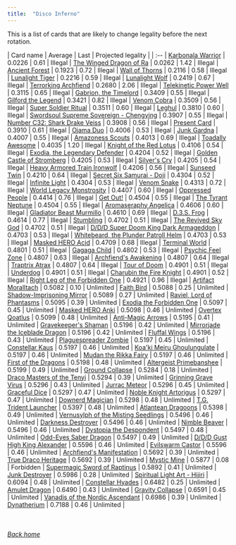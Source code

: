 ```yaml
---
title:  "Disco Inferno"
---
```


This is a list of cards that are likely to change legality before the next rotation.

| Card name | Average | Last | Projected legality |
| :-- |
[Karbonala Warrior](https://db.ygoprodeck.com/card/?search=Karbonala%20Warrior) | 0.0226 | 0.61 | Illegal |
[The Winged Dragon of Ra](https://db.ygoprodeck.com/card/?search=The%20Winged%20Dragon%20of%20Ra) | 0.0262 | 1.42 | Illegal |
[Ancient Forest](https://db.ygoprodeck.com/card/?search=Ancient%20Forest) | 0.1923 | 0.72 | Illegal |
[Wall of Thorns](https://db.ygoprodeck.com/card/?search=Wall%20of%20Thorns) | 0.2116 | 0.58 | Illegal |
[Lunalight Tiger](https://db.ygoprodeck.com/card/?search=Lunalight%20Tiger) | 0.2216 | 0.59 | Illegal |
[Lunalight Wolf](https://db.ygoprodeck.com/card/?search=Lunalight%20Wolf) | 0.2419 | 0.67 | Illegal |
[Terrorking Archfiend](https://db.ygoprodeck.com/card/?search=Terrorking%20Archfiend) | 0.2680 | 2.06 | Illegal |
[Telekinetic Power Well](https://db.ygoprodeck.com/card/?search=Telekinetic%20Power%20Well) | 0.3115 | 0.65 | Illegal |
[Gabrion, the Timelord](https://db.ygoprodeck.com/card/?search=Gabrion,%20the%20Timelord) | 0.3409 | 0.55 | Illegal |
[Gilford the Legend](https://db.ygoprodeck.com/card/?search=Gilford%20the%20Legend) | 0.3421 | 0.82 | Illegal |
[Venom Cobra](https://db.ygoprodeck.com/card/?search=Venom%20Cobra) | 0.3509 | 0.56 | Illegal |
[Super Soldier Ritual](https://db.ygoprodeck.com/card/?search=Super%20Soldier%20Ritual) | 0.3511 | 0.60 | Illegal |
[Leghul](https://db.ygoprodeck.com/card/?search=Leghul) | 0.3810 | 0.60 | Illegal |
[Swordsoul Supreme Sovereign - Chengying](https://db.ygoprodeck.com/card/?search=Swordsoul%20Supreme%20Sovereign%20-%20Chengying) | 0.3907 | 0.55 | Illegal |
[Number C32: Shark Drake Veiss](https://db.ygoprodeck.com/card/?search=Number%20C32:%20Shark%20Drake%20Veiss) | 0.3908 | 0.56 | Illegal |
[Present Card](https://db.ygoprodeck.com/card/?search=Present%20Card) | 0.3910 | 0.61 | Illegal |
[Ojama Duo](https://db.ygoprodeck.com/card/?search=Ojama%20Duo) | 0.4006 | 0.53 | Illegal |
[Junk Gardna](https://db.ygoprodeck.com/card/?search=Junk%20Gardna) | 0.4007 | 0.55 | Illegal |
[Amazoness Scouts](https://db.ygoprodeck.com/card/?search=Amazoness%20Scouts) | 0.4013 | 0.69 | Illegal |
[Toadally Awesome](https://db.ygoprodeck.com/card/?search=Toadally%20Awesome) | 0.4035 | 1.20 | Illegal |
[Knight of the Red Lotus](https://db.ygoprodeck.com/card/?search=Knight%20of%20the%20Red%20Lotus) | 0.4106 | 0.54 | Illegal |
[Exodia, the Legendary Defender](https://db.ygoprodeck.com/card/?search=Exodia,%20the%20Legendary%20Defender) | 0.4204 | 0.52 | Illegal |
[Golden Castle of Stromberg](https://db.ygoprodeck.com/card/?search=Golden%20Castle%20of%20Stromberg) | 0.4205 | 0.53 | Illegal |
[Silver's Cry](https://db.ygoprodeck.com/card/?search=Silver's%20Cry) | 0.4205 | 0.54 | Illegal |
[Heavy Armored Train Ironwolf](https://db.ygoprodeck.com/card/?search=Heavy%20Armored%20Train%20Ironwolf) | 0.4206 | 0.56 | Illegal |
[Sunseed Twin](https://db.ygoprodeck.com/card/?search=Sunseed%20Twin) | 0.4210 | 0.64 | Illegal |
[Secret Six Samurai - Doji](https://db.ygoprodeck.com/card/?search=Secret%20Six%20Samurai%20-%20Doji) | 0.4304 | 0.52 | Illegal |
[Infinite Light](https://db.ygoprodeck.com/card/?search=Infinite%20Light) | 0.4304 | 0.53 | Illegal |
[Venom Snake](https://db.ygoprodeck.com/card/?search=Venom%20Snake) | 0.4313 | 0.72 | Illegal |
[World Legacy Monstrosity](https://db.ygoprodeck.com/card/?search=World%20Legacy%20Monstrosity) | 0.4407 | 0.60 | Illegal |
[Oppressed People](https://db.ygoprodeck.com/card/?search=Oppressed%20People) | 0.4414 | 0.76 | Illegal |
[Get Out!](https://db.ygoprodeck.com/card/?search=Get%20Out!) | 0.4504 | 0.55 | Illegal |
[The Tyrant Neptune](https://db.ygoprodeck.com/card/?search=The%20Tyrant%20Neptune) | 0.4504 | 0.55 | Illegal |
[Aromaseraphy Angelica](https://db.ygoprodeck.com/card/?search=Aromaseraphy%20Angelica) | 0.4606 | 0.60 | Illegal |
[Gladiator Beast Murmillo](https://db.ygoprodeck.com/card/?search=Gladiator%20Beast%20Murmillo) | 0.4610 | 0.69 | Illegal |
[D.3.S. Frog](https://db.ygoprodeck.com/card/?search=D.3.S.%20Frog) | 0.4614 | 0.77 | Illegal |
[Stumbling](https://db.ygoprodeck.com/card/?search=Stumbling) | 0.4702 | 0.51 | Illegal |
[The Revived Sky God](https://db.ygoprodeck.com/card/?search=The%20Revived%20Sky%20God) | 0.4702 | 0.51 | Illegal |
[D/D/D Super Doom King Dark Armageddon](https://db.ygoprodeck.com/card/?search=D/D/D%20Super%20Doom%20King%20Dark%20Armageddon) | 0.4703 | 0.53 | Illegal |
[Whitebeard, the Plunder Patroll Helm](https://db.ygoprodeck.com/card/?search=Whitebeard,%20the%20Plunder%20Patroll%20Helm) | 0.4703 | 0.53 | Illegal |
[Masked HERO Acid](https://db.ygoprodeck.com/card/?search=Masked%20HERO%20Acid) | 0.4709 | 0.68 | Illegal |
[Terminal World](https://db.ygoprodeck.com/card/?search=Terminal%20World) | 0.4801 | 0.51 | Illegal |
[Gagaga Child](https://db.ygoprodeck.com/card/?search=Gagaga%20Child) | 0.4802 | 0.53 | Illegal |
[Psychic Feel Zone](https://db.ygoprodeck.com/card/?search=Psychic%20Feel%20Zone) | 0.4807 | 0.63 | Illegal |
[Archfiend's Awakening](https://db.ygoprodeck.com/card/?search=Archfiend's%20Awakening) | 0.4807 | 0.64 | Illegal |
[Traptrix Atrax](https://db.ygoprodeck.com/card/?search=Traptrix%20Atrax) | 0.4807 | 0.64 | Illegal |
[Tour of Doom](https://db.ygoprodeck.com/card/?search=Tour%20of%20Doom) | 0.4901 | 0.51 | Illegal |
[Underdog](https://db.ygoprodeck.com/card/?search=Underdog) | 0.4901 | 0.51 | Illegal |
[Charubin the Fire Knight](https://db.ygoprodeck.com/card/?search=Charubin%20the%20Fire%20Knight) | 0.4901 | 0.52 | Illegal |
[Right Leg of the Forbidden One](https://db.ygoprodeck.com/card/?search=Right%20Leg%20of%20the%20Forbidden%20One) | 0.4921 | 0.96 | Illegal |
[Artifact Moralltach](https://db.ygoprodeck.com/card/?search=Artifact%20Moralltach) | 0.5082 | 0.10 | Unlimited |
[Faith Bird](https://db.ygoprodeck.com/card/?search=Faith%20Bird) | 0.5088 | 0.25 | Unlimited |
[Shadow-Imprisoning Mirror](https://db.ygoprodeck.com/card/?search=Shadow-Imprisoning%20Mirror) | 0.5089 | 0.27 | Unlimited |
[Raviel, Lord of Phantasms](https://db.ygoprodeck.com/card/?search=Raviel,%20Lord%20of%20Phantasms) | 0.5095 | 0.39 | Unlimited |
[Exodia the Forbidden One](https://db.ygoprodeck.com/card/?search=Exodia%20the%20Forbidden%20One) | 0.5097 | 0.45 | Unlimited |
[Masked HERO Anki](https://db.ygoprodeck.com/card/?search=Masked%20HERO%20Anki) | 0.5098 | 0.46 | Unlimited |
[Overtex Qoatlus](https://db.ygoprodeck.com/card/?search=Overtex%20Qoatlus) | 0.5099 | 0.48 | Unlimited |
[Anti-Magic Arrows](https://db.ygoprodeck.com/card/?search=Anti-Magic%20Arrows) | 0.5195 | 0.41 | Unlimited |
[Gravekeeper's Shaman](https://db.ygoprodeck.com/card/?search=Gravekeeper's%20Shaman) | 0.5196 | 0.42 | Unlimited |
[Mirrorjade the Iceblade Dragon](https://db.ygoprodeck.com/card/?search=Mirrorjade%20the%20Iceblade%20Dragon) | 0.5196 | 0.42 | Unlimited |
[Fluffal Wings](https://db.ygoprodeck.com/card/?search=Fluffal%20Wings) | 0.5196 | 0.43 | Unlimited |
[Plaguespreader Zombie](https://db.ygoprodeck.com/card/?search=Plaguespreader%20Zombie) | 0.5197 | 0.45 | Unlimited |
[Constellar Kaus](https://db.ygoprodeck.com/card/?search=Constellar%20Kaus) | 0.5197 | 0.46 | Unlimited |
[Koa'ki Meiru Ghoulungulate](https://db.ygoprodeck.com/card/?search=Koa'ki%20Meiru%20Ghoulungulate) | 0.5197 | 0.46 | Unlimited |
[Mudan the Rikka Fairy](https://db.ygoprodeck.com/card/?search=Mudan%20the%20Rikka%20Fairy) | 0.5197 | 0.46 | Unlimited |
[First of the Dragons](https://db.ygoprodeck.com/card/?search=First%20of%20the%20Dragons) | 0.5198 | 0.48 | Unlimited |
[Altergeist Primebanshee](https://db.ygoprodeck.com/card/?search=Altergeist%20Primebanshee) | 0.5199 | 0.49 | Unlimited |
[Ground Collapse](https://db.ygoprodeck.com/card/?search=Ground%20Collapse) | 0.5284 | 0.18 | Unlimited |
[Draco Masters of the Tenyi](https://db.ygoprodeck.com/card/?search=Draco%20Masters%20of%20the%20Tenyi) | 0.5294 | 0.39 | Unlimited |
[Grinning Grave Virus](https://db.ygoprodeck.com/card/?search=Grinning%20Grave%20Virus) | 0.5296 | 0.43 | Unlimited |
[Jurrac Meteor](https://db.ygoprodeck.com/card/?search=Jurrac%20Meteor) | 0.5296 | 0.45 | Unlimited |
[Graceful Dice](https://db.ygoprodeck.com/card/?search=Graceful%20Dice) | 0.5297 | 0.47 | Unlimited |
[Noble Knight Artorigus](https://db.ygoprodeck.com/card/?search=Noble%20Knight%20Artorigus) | 0.5297 | 0.47 | Unlimited |
[Downerd Magician](https://db.ygoprodeck.com/card/?search=Downerd%20Magician) | 0.5298 | 0.48 | Unlimited |
[T.G. Trident Launcher](https://db.ygoprodeck.com/card/?search=T.G.%20Trident%20Launcher) | 0.5397 | 0.48 | Unlimited |
[Atlantean Dragoons](https://db.ygoprodeck.com/card/?search=Atlantean%20Dragoons) | 0.5398 | 0.49 | Unlimited |
[Vernusylph of the Misting Seedlings](https://db.ygoprodeck.com/card/?search=Vernusylph%20of%20the%20Misting%20Seedlings) | 0.5496 | 0.46 | Unlimited |
[Darkness Destroyer](https://db.ygoprodeck.com/card/?search=Darkness%20Destroyer) | 0.5496 | 0.46 | Unlimited |
[Nimble Beaver](https://db.ygoprodeck.com/card/?search=Nimble%20Beaver) | 0.5496 | 0.46 | Unlimited |
[Dystopia the Despondent](https://db.ygoprodeck.com/card/?search=Dystopia%20the%20Despondent) | 0.5497 | 0.48 | Unlimited |
[Odd-Eyes Saber Dragon](https://db.ygoprodeck.com/card/?search=Odd-Eyes%20Saber%20Dragon) | 0.5497 | 0.49 | Unlimited |
[D/D/D Gust High King Alexander](https://db.ygoprodeck.com/card/?search=D/D/D%20Gust%20High%20King%20Alexander) | 0.5596 | 0.46 | Unlimited |
[Evilswarm Castor](https://db.ygoprodeck.com/card/?search=Evilswarm%20Castor) | 0.5596 | 0.46 | Unlimited |
[Archfiend's Manifestation](https://db.ygoprodeck.com/card/?search=Archfiend's%20Manifestation) | 0.5692 | 0.39 | Unlimited |
[True Draco Heritage](https://db.ygoprodeck.com/card/?search=True%20Draco%20Heritage) | 0.5692 | 0.39 | Unlimited |
[Mystic Mine](https://db.ygoprodeck.com/card/?search=Mystic%20Mine) | 0.5877 | 0.08 | Forbidden |
[Supermagic Sword of Raptinus](https://db.ygoprodeck.com/card/?search=Supermagic%20Sword%20of%20Raptinus) | 0.5892 | 0.41 | Unlimited |
[Junk Destroyer](https://db.ygoprodeck.com/card/?search=Junk%20Destroyer) | 0.5986 | 0.28 | Unlimited |
[Spiritual Light Art - Hijiri](https://db.ygoprodeck.com/card/?search=Spiritual%20Light%20Art%20-%20Hijiri) | 0.6094 | 0.48 | Unlimited |
[Constellar Hyades](https://db.ygoprodeck.com/card/?search=Constellar%20Hyades) | 0.6482 | 0.25 | Unlimited |
[Amulet Dragon](https://db.ygoprodeck.com/card/?search=Amulet%20Dragon) | 0.6490 | 0.43 | Unlimited |
[Gravity Collapse](https://db.ygoprodeck.com/card/?search=Gravity%20Collapse) | 0.6591 | 0.45 | Unlimited |
[Vanadis of the Nordic Ascendant](https://db.ygoprodeck.com/card/?search=Vanadis%20of%20the%20Nordic%20Ascendant) | 0.6986 | 0.39 | Unlimited |
[Dynatherium](https://db.ygoprodeck.com/card/?search=Dynatherium) | 0.7188 | 0.46 | Unlimited |

<br>

###### [Back home](index)